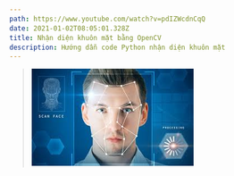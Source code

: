 ```yaml
---
path: https://www.youtube.com/watch?v=pdIZWcdnCqQ
date: 2021-01-02T08:05:01.328Z
title: Nhận diện khuôn mặt bằng OpenCV
description: Hướng dẫn code Python nhận diện khuôn mặt
---
```



> ![Recognition](../assets/images-2-.jfif "Nhận Diện khuôn mặt")